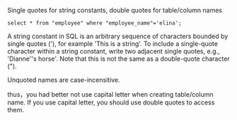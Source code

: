 Single quotes for string constants, double quotes for table/column names
```
select * from "employee" where "employee_name"='elina';
```
A string constant in SQL is an arbitrary sequence of characters bounded by single quotes ('), for example 'This is a string'. 
To include a single-quote character within a string constant, write two adjacent single quotes, e.g., 
'Dianne''s horse'. Note that this is not the same as a double-quote character (").

Unquoted names are case-incensitive.

thus，you had better not use capital letter when creating table/column name. If you use capital letter, you should use double quotes 
to access them.
